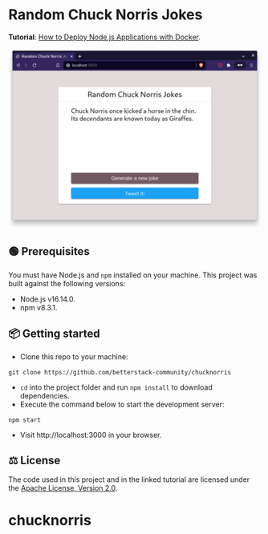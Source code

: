 # Random Chuck Norris Jokes

**Tutorial**: [How to Deploy Node.js Applications with Docker](https://betterstack.com/community/guides/scaling-nodejs/dockerize-nodejs/).

![Screenshot or GIF of the application in action](screenshot.png)

## 🟢 Prerequisites

You must have Node.js and `npm` installed on your machine. This project was
built against the following versions:

- Node.js v16.14.0.
- npm v8.3.1.

## 📦 Getting started

- Clone this repo to your machine:

```shell
git clone https://github.com/betterstack-community/chucknorris
```

- `cd` into the project folder and run `npm install` to download dependencies.
- Execute the command below to start the development server:

```shell
npm start
```

- Visit http://localhost:3000 in your browser.

## ⚖ License

The code used in this project and in the linked tutorial are licensed under the
[Apache License, Version 2.0](LICENSE).
# chucknorris
